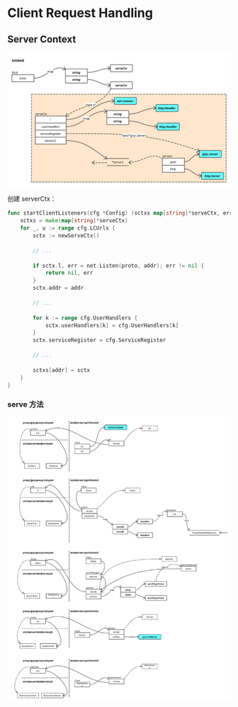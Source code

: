 # Client Request Handling

## Server Context

![Server Context Overview](../images/server_ctx_overview.svg)

创建 serverCtx：

```go
func startClientListeners(cfg *Config) (sctxs map[string]*serveCtx, err error) {
	sctxs = make(map[string]*serveCtx)
	for _, u := range cfg.LCUrls {
		sctx := newServeCtx()

		// ...

		if sctx.l, err = net.Listen(proto, addr); err != nil {
			return nil, err
		}
		sctx.addr = addr

		// ...

		for k := range cfg.UserHandlers {
			sctx.userHandlers[k] = cfg.UserHandlers[k]
		}
		sctx.serviceRegister = cfg.ServiceRegister

		// ...

		sctxs[addr] = sctx
	}
}
```

### serve 方法

![V3 Client Overview](../images/v3_client_overview.svg)
